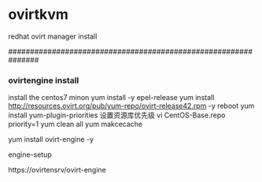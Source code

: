 # ovirtkvm
redhat ovirt manager install


###############################################################
### ovirtengine install


install the centos7 minon
yum install -y epel-release
yum install http://resources.ovirt.org/pub/yum-repo/ovirt-release42.rpm -y
reboot
yum install yum-plugin-priorities 
设置资源库优先级
vi CentOS-Base.repo
priority=1
yum clean all
yum makcecache

yum install ovirt-engine -y

engine-setup

https://ovirtensrv/ovirt-engine

